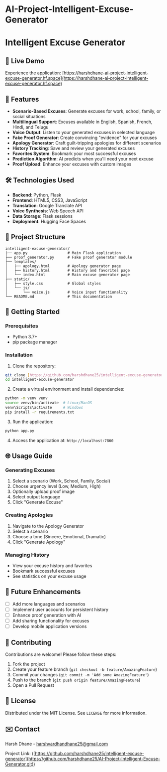 # AI-Project-Intelligent-Excuse-Generator
# Intelligent Excuse Generator

## 🔗 Live Demo
Experience the application: [https://harshdhane-ai-project-intelligent-excuse-generator.hf.space](https://harshdhane-ai-project-intelligent-excuse-generator.hf.space)

## 🚀 Features
- **Scenario-Based Excuses**: Generate excuses for work, school, family, or social situations
- **Multilingual Support**: Excuses available in English, Spanish, French, Hindi, and Telugu
- **Voice Output**: Listen to your generated excuses in selected language
- **Fake Proof Generator**: Create convincing "evidence" for your excuses
- **Apology Generator**: Craft guilt-tripping apologies for different scenarios
- **History Tracking**: Save and review your generated excuses
- **Favorites System**: Bookmark your most successful excuses
- **Prediction Algorithm**: AI predicts when you'll need your next excuse
- **Proof Upload**: Enhance your excuses with custom images

## 🛠️ Technologies Used
- **Backend**: Python, Flask
- **Frontend**: HTML5, CSS3, JavaScript
- **Translation**: Google Translate API
- **Voice Synthesis**: Web Speech API
- **Data Storage**: Flask sessions
- **Deployment**: Hugging Face Spaces

## 📂 Project Structure
```
intelligent-excuse-generator/
├── app.py                  # Main Flask application
├── proof_generator.py      # Fake proof generator module
├── templates/
│   ├── apology.html        # Apology generator page
│   ├── history.html        # History and favorites page
│   └── index.html          # Main excuse generator page
├── static/
│   ├── style.css           # Global styles
│   └── js/
│       └── voice.js        # Voice input functionality
└── README.md               # This documentation
```

## 🚀 Getting Started

### Prerequisites
- Python 3.7+
- pip package manager

### Installation
1. Clone the repository:
```bash
git clone [https://github.com/harshdhane25/intelligent-excuse-generator.git](https://github.com/harshdhane25/AI-Project-Intelligent-Excuse-Generator.git)
cd intelligent-excuse-generator
```

2. Create a virtual environment and install dependencies:
```bash
python -m venv venv
source venv/bin/activate  # Linux/MacOS
venv\Scripts\activate     # Windows
pip install -r requirements.txt
```

3. Run the application:
```bash
python app.py
```

4. Access the application at: `http://localhost:7860`

## 🌐 Usage Guide

### Generating Excuses
1. Select a scenario (Work, School, Family, Social)
2. Choose urgency level (Low, Medium, High)
3. Optionally upload proof image
4. Select output language
5. Click "Generate Excuse"

### Creating Apologies
1. Navigate to the Apology Generator
2. Select a scenario
3. Choose a tone (Sincere, Emotional, Dramatic)
4. Click "Generate Apology"

### Managing History
- View your excuse history and favorites
- Bookmark successful excuses
- See statistics on your excuse usage

## 🔮 Future Enhancements
- [ ] Add more languages and scenarios
- [ ] Implement user accounts for persistent history
- [ ] Enhance proof generation with AI
- [ ] Add sharing functionality for excuses
- [ ] Develop mobile application versions

## 🤝 Contributing
Contributions are welcome! Please follow these steps:
1. Fork the project
2. Create your feature branch (`git checkout -b feature/AmazingFeature`)
3. Commit your changes (`git commit -m 'Add some AmazingFeature'`)
4. Push to the branch (`git push origin feature/AmazingFeature`)
5. Open a Pull Request

## 📄 License
Distributed under the MIT License. See `LICENSE` for more information.

## ✉️ Contact
Harsh Dhane - harshvardhandhane25@gmail.com

Project Link: ([https://github.com/harshdhane25/intelligent-excuse-generator](https://github.com/harshdhane25/AI-Project-Intelligent-Excuse-Generator.git))
